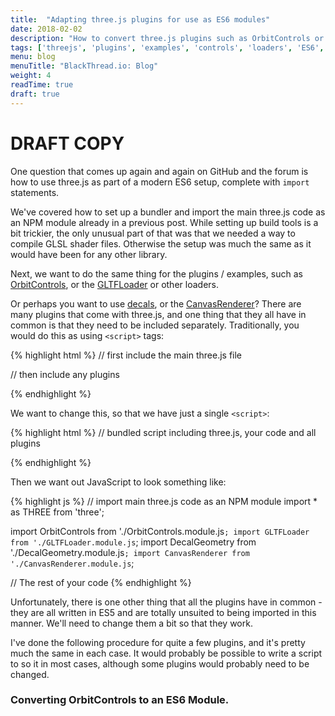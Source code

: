 ```yaml
---
title:  "Adapting three.js plugins for use as ES6 modules"
date: 2018-02-02
description: "How to convert three.js plugins such as OrbitControls or loaders to ES6 modules"
tags: ['threejs', 'plugins', 'examples', 'controls', 'loaders', 'ES6', 'modules', 'import']
menu: blog
menuTitle: "BlackThread.io: Blog"
weight: 4
readTime: true
draft: true
---
```


# DRAFT COPY

One question that comes up again and again on GitHub and the forum is how to use three.js as part of a modern ES6 setup, complete with `import` statements.

We've covered how to set up a bundler and import the main three.js code as an NPM module already in a previous post. While setting up build tools is a bit trickier, the only unusual part of that was that we needed a way to compile GLSL shader files. Otherwise the setup was much the same as it would have been for any other library.

Next, we want to do the same thing for the plugins / examples, such as [OrbitControls](https://threejs.org/docs/#examples/controls/OrbitControls), or the [GLTFLoader](https://threejs.org/docs/#examples/loaders/GLTFLoader) or other loaders.

Or perhaps you want to use [decals](https://threejs.org/docs/#examples/geometries/DecalGeometry), or the [CanvasRenderer](https://threejs.org/docs/#examples/renderers/CanvasRenderer)? There are many plugins that come with three.js, and one thing that they all have in common is that they need to be included separately. Traditionally, you would do this as using `<script>` tags:

{% highlight html %}
// first include the main three.js file
<script src="three.js"></script>

// then include any plugins
<script src="OrbitControls.js"></script>
<script src="GLTFLoader.js"></script>
<script src="DecalGeometry.js"></script>
<script src="CanvasRenderer.js"></script>
{% endhighlight %}

We want to change this, so that we have just a single `<script>`:

{% highlight html %}
// bundled script including three.js, your code and all plugins
<script src="bundle.js"></script>
{% endhighlight %}

Then we want out JavaScript to look something like:

{% highlight js %}
// import main three.js code as an NPM module
import * as THREE from 'three';

import OrbitControls from './OrbitControls.module.js`;
import GLTFLoader from './GLTFLoader.module.js`;
import DecalGeometry from './DecalGeometry.module.js`;
import CanvasRenderer from './CanvasRenderer.module.js`;

// The rest of your code
{% endhighlight %}

Unfortunately, there is one other thing that all the plugins have in common - they are all written in ES5 and are totally unsuited to being imported in this manner. We'll need to change them a bit so that they work.

I've done the following procedure for quite a few plugins, and it's pretty much the same in each case. It would probably be possible to write a script to so it in most cases, although some plugins would probably need to be changed.

### Converting OrbitControls to an ES6 Module.